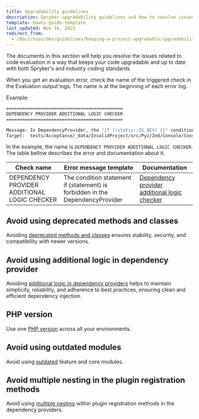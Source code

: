 ```yaml
---
title: Upgradability guidelines
description: Spryker upgradability guidelines and how to resolve issues related to code evaluation to help keep your code inline with Spryker and industry standards.
template: howto-guide-template
last_updated: Nov 16, 2023
redirect_from:
  - /docs/scos/dev/guidelines/keeping-a-project-upgradable/upgradability-guidelines/upgradability-guidelines.html
---
```


The documents in this section will help you resolve the issues related to code evaluation in a way that keeps your code upgradable and up to date with both Spryker's and industry coding standards.

When you get an evaluation error, check the name of the triggered check in the Evaluation output logs. The name is at the beginning of each error log.

Example:

```bash
============================================
DEPENDENCY PROVIDER ADDITIONAL LOGIC CHECKER
============================================

Message: In DependencyProvider, the "if (!static::IS_DEV) {}" conditional statement is forbidden.
Target:  tests/Acceptance/_data/InvalidProject/src/Pyz/Zed/Console/ConsoleDependencyProvider.php
```

In the example, the name is `DEPENDENCY PROVIDER ADDITIONAL LOGIC CHECKER`. The table bellow describes the error and documentation about it.

<div class="width-100">


| Check name  | Error message template                                                   | Documentation                                                                                                                                                                          |
| ----------- |--------------------------------------------------------------------------|----------------------------------------------------------------------------------------------------------------------------------------------------------------------------------------|
| DEPENDENCY PROVIDER ADDITIONAL LOGIC CHECKER | The condition statement if {statement} is forbidden in the DependencyProvider | [Dependency provider additional logic checker](/docs/dg/dev/guidelines/keeping-a-project-upgradable/upgradability-guidelines/additional-logic-in-dependency-provider.html) |

</div>

## Avoid using deprecated methods and classes

Avoiding [deprecated methods and classes](/docs/dg/dev/updating-spryker/updating-spryker.html) ensures stability, security, and compatibility with newer versions.

## Avoid using additional logic in dependency provider

Avoiding [additional logic in dependency providers](/docs/dg/dev/guidelines/keeping-a-project-upgradable/upgradability-guidelines/additional-logic-in-dependency-provider.html) helps to maintain simplicity, reliability, and adherence to best practices, ensuring clean and efficient dependency injection.

## PHP version

Use one [PHP version](/docs/dg/dev/guidelines/keeping-a-project-upgradable/upgradability-guidelines/php-version.html) across all your environments.

## Avoid using outdated modules

Avoid using [outdated](/docs/dg/dev/guidelines/keeping-a-project-upgradable/upgradability-guidelines/minimum-allowed-shop-version.html) feature and core modules.

## Avoid multiple nesting in the plugin registration methods

Avoid using [multiple nesting](/docs/dg/dev/guidelines/keeping-a-project-upgradable/upgradability-guidelines/multidimensional-array.html) within plugin registration methods in the dependency providers.
